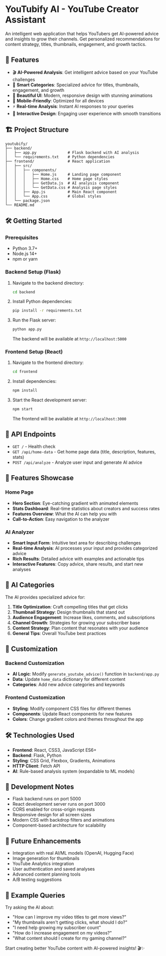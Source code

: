 # YouTubify AI - YouTube Creator Assistant

An intelligent web application that helps YouTubers get AI-powered advice and insights to grow their channels. Get personalized recommendations for content strategy, titles, thumbnails, engagement, and growth tactics.

## 🚀 Features

- 🎬 **AI-Powered Analysis**: Get intelligent advice based on your YouTube challenges
- 🎯 **Smart Categories**: Specialized advice for titles, thumbnails, engagement, and growth
- 🎨 **Beautiful UI**: Modern, responsive design with stunning animations
- 📱 **Mobile-Friendly**: Optimized for all devices
- ⚡ **Real-time Analysis**: Instant AI responses to your queries
- 🎪 **Interactive Design**: Engaging user experience with smooth transitions

## 🏗️ Project Structure

```
youtubify/
├── backend/
│   ├── app.py              # Flask backend with AI analysis
│   └── requirements.txt    # Python dependencies
├── frontend/               # React application
│   ├── src/
│   │   ├── components/
│   │   │   ├── Home.js     # Landing page component
│   │   │   ├── Home.css    # Home page styles
│   │   │   ├── GetData.js  # AI analysis component
│   │   │   └── GetData.css # Analysis page styles
│   │   ├── App.js          # Main React component
│   │   └── App.css         # Global styles
│   └── package.json
└── README.md
```

## 🛠️ Getting Started

### Prerequisites

- Python 3.7+
- Node.js 14+
- npm or yarn

### Backend Setup (Flask)

1. Navigate to the backend directory:
   ```bash
   cd backend
   ```

2. Install Python dependencies:
   ```bash
   pip install -r requirements.txt
   ```

3. Run the Flask server:
   ```bash
   python app.py
   ```

   The backend will be available at `http://localhost:5000`

### Frontend Setup (React)

1. Navigate to the frontend directory:
   ```bash
   cd frontend
   ```

2. Install dependencies:
   ```bash
   npm install
   ```

3. Start the React development server:
   ```bash
   npm start
   ```

   The frontend will be available at `http://localhost:3000`

## 🔌 API Endpoints

- `GET /` - Health check
- `GET /api/home-data` - Get home page data (title, description, features, stats)
- `POST /api/analyze` - Analyze user input and generate AI advice

## 🎪 Features Showcase

### Home Page
- **Hero Section**: Eye-catching gradient with animated elements
- **Stats Dashboard**: Real-time statistics about creators and success rates
- **Features Overview**: What the AI can help you with
- **Call-to-Action**: Easy navigation to the analyzer

### AI Analyzer
- **Smart Input Form**: Intuitive text area for describing challenges
- **Real-time Analysis**: AI processes your input and provides categorized advice
- **Rich Results**: Detailed advice with examples and actionable tips
- **Interactive Features**: Copy advice, share results, and start new analyses

## 🎯 AI Categories

The AI provides specialized advice for:

1. **Title Optimization**: Craft compelling titles that get clicks
2. **Thumbnail Strategy**: Design thumbnails that stand out
3. **Audience Engagement**: Increase likes, comments, and subscriptions
4. **Channel Growth**: Strategies for growing your subscriber base
5. **Content Strategy**: Plan content that resonates with your audience
6. **General Tips**: Overall YouTube best practices

## 🎨 Customization

### Backend Customization
- **AI Logic**: Modify `generate_youtube_advice()` function in `backend/app.py`
- **Data**: Update `home_data` dictionary for different content
- **Categories**: Add new advice categories and keywords

### Frontend Customization
- **Styling**: Modify component CSS files for different themes
- **Components**: Update React components for new features
- **Colors**: Change gradient colors and themes throughout the app

## 🛠️ Technologies Used

- **Frontend**: React, CSS3, JavaScript ES6+
- **Backend**: Flask, Python
- **Styling**: CSS Grid, Flexbox, Gradients, Animations
- **HTTP Client**: Fetch API
- **AI**: Rule-based analysis system (expandable to ML models)

## 🚀 Development Notes

- Flask backend runs on port 5000
- React development server runs on port 3000
- CORS enabled for cross-origin requests
- Responsive design for all screen sizes
- Modern CSS with backdrop filters and animations
- Component-based architecture for scalability

## 🔮 Future Enhancements

- Integration with real AI/ML models (OpenAI, Hugging Face)
- Image generation for thumbnails
- YouTube Analytics integration
- User authentication and saved analyses
- Advanced content planning tools
- A/B testing suggestions

## 📝 Example Queries

Try asking the AI about:
- "How can I improve my video titles to get more views?"
- "My thumbnails aren't getting clicks, what should I do?"
- "I need help growing my subscriber count"
- "How do I increase engagement on my videos?"
- "What content should I create for my gaming channel?"

Start creating better YouTube content with AI-powered insights! 🎬✨
